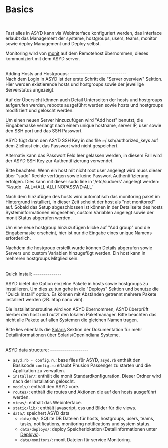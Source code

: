 Basics
======
<br/>

Fast alles in ASYD kann via Webinterface konfiguriert werden, das Interface erlaubt das Management der
systeme, hostgroups, users, teams, monitor sowie deploy Management und Deploy selbst.

Monitoring wird von [monit](http://mmonit.com/monit/) auf dem Remotehost übernommen, dieses
kommuniziert mit dem ASYD server.

<br/>
Adding Hosts and Hostgroups:
----------------------------
<br/>
Nach dem Login in ASYD ist der erste Schritt die "Server overview" Sektion.
Hier werden existierende hosts und hostgroups sowie der jeweilige Serverstatus angezeigt.

Auf der Übersicht können auch Detail Unterseiten der hosts und hostgroups aufgerufen werden, 
reboots ausgeführt werden sowie hosts und hostgroups modifiziert und gelöscht werden.

Um einen neuen Server hinzuzufügen wird "Add host" benutzt, die Eingabemaske verlangt
nach einem unique hostname, server IP, user sowie den SSH port und das SSH Passwort.

ASYD fügt dann den ASYD SSH Key in das file ~/.ssh/authorized_keys auf dem Zielhost ein,
das Passwort wird nicht gespeichert.

Alternativ kann das Passwort Feld leer gelassen werden, in diesem Fall wird der ASYD
SSH Key zur Authentifizierung verwendet.

Bitte beachten: Wenn ein host mit nicht root user angelegt wird muss dieser über "sudo"
Rechte verfügen sowie keine Passwort Authentifizierung erfolgen.
Dies kann mit dieser sudo line in '/etc/sudoers' angelegt werden:
'%sudo   ALL=(ALL:ALL) NOPASSWD:ALL'

Nach dem hinzufügen des hosts wird automatisch das monitoring paket im Hintergrund installiert,
in dieser Zeit scheint der host als "not monitored" auf. Sobald das Setup abgeschlossen ist
können in der Detailseite des hosts Systeminformationen eingesehen, custom Variablen angelegt sowie
der monit Status abgerufen werden.

Um eine neue hostgroup hinzuzufügen klicke auf "Add group" und die Eingabemaske erscheint, 
hier ist nur die Eingabe eines unique Namens erforderlich.

Nachdem die hostgroup erstellt wurde können Details abgerufen sowie Servers und custom Variablen 
hinzugefügt werden. Ein host kann in mehreren hostgroups Mitglied sein.

<br/>
Quick Install:
--------------
<br/>

ASYD bietet die Option einzelne Pakete in hosts sowie hostgroups zu installieren.
Um dies zu tun gehe in die "Deploys" Sektion und benutze die "Quick Install" option.
Es können mit Abständen getrennt mehrere Pakete installiert werden (zB. htop nano vim).

Die Installationsroutine wird von ASYD übernommen, ASYD überprüft hierbei den host
und nutzt den lokalen Paketmanager.
Bitte beachten das nicht alle Pakete auf allen Systemen die gleichen Namen tragen.

Bitte lies ebenfalls die [Solaris](solaris.md) Sektion der Dokumentation für mehr Detailinformationen über
Solaris/Openindiana Systeme.

<br/>
ASYD data structure:
-------------------
<br/>

  * `asyd.rb - config.ru`: base files für ASYD, `asyd.rb` enthält den Basiscode `config.ru` erlaubt Phusion Passenger zu starten und die Applikation zu verwalten.
  * `installer/`: enthält die monit Standardkonfiguration. Dieser Ordner wird nach der Installation gelöscht.
  * `models/`: enthält den ASYD core.
  * `routes/`: enthält die routes und Aktionen die auf den hosts ausgeführt werden.
  * `views/`: enthält das Webinterface.
  * `static/lib/`: enthält javascript, css und Bilder für die views.
  * `data/`: speichert ASYD data
    * `data/db/`: SQLite DB Dateien für hosts, hostgroups, users, teams,
    tasks, notifications, monitoring notifications und system status.
    * `data/deploys/`: deploy Speicherlokation (Detailinformationen unter [Deploys](deploys.md)).
    * `data/monitors/`: monit Dateien für service Monitoring.
